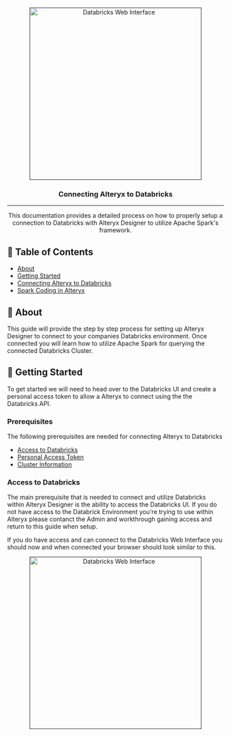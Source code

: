 <p align="center">
  <a href="" rel="noopener">
 <img width=400px height=400px src="https://i.imgur.com/MoG8Fr2.png" alt="Databricks Web Interface"></a>
</p>

<h3 align="center">Connecting Alteryx to Databricks</h3>

---

<p align="center"> This documentation provides a detailed process on how to properly setup a connection to Databricks
	with Alteryx Designer to utilize Apache Spark's framework.
    <br> 
</p>

## 📝 Table of Contents
- [About](#about)
- [Getting Started](getting_started)
- [Connecting Alteryx to Databricks](#connecting_alteryx_to_databricks)
- [Spark Coding in Alteryx](#spark_coding_in_alteryx)

## 🔎 About <a name = "about"></a>
This guide will provide the step by step process for setting up Alteryx Designer to connect to your companies Databricks environment.
Once connected you will learn how to utilize Apache Spark for querying the connected Databricks Cluster.

## 🏁 Getting Started <a name = "getting_started"></a>
To get started we will need to head over to the Databricks UI and create a personal access token to allow a Alteryx to connect using the
the Databricks API.

### Prerequisites
The following prerequisites are needed for connecting Alteryx to Databricks

- [Access to Databricks](#access_to_databricks)
- [Personal Access Token](#personal_access_token)
- [Cluster Information](#cluster_information)

### Access to Databricks <a name = 'access_to_databricks'></a>
The main prerequisite that is needed to connect and utilize Databricks within Alteryx Designer is the ability to access the Databricks UI.
If you do not have access to the Databrick Environment you're trying to use within Alteryx please contanct the Admin and workthrough
gaining access and return to this guide when setup.

If you do have access and can connect to the Databricks Web Interface you should now and when connected your browser should look similar
to this.

<p align="center">
  <a href="" rel="noopener">
 <img width=400px height=400px src="https://i.imgur.com/MoG8Fr2.png" alt="Databricks Web Interface"></a>
</p>

